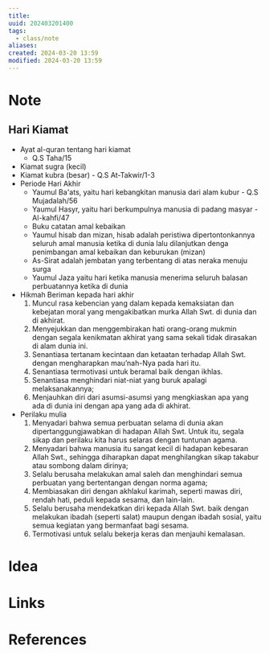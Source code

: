 ```yaml
---
title: 
uuid: 202403201400
tags:
  - class/note
aliases:
created: 2024-03-20 13:59
modified: 2024-03-20 13:59
---
```


# Note

## Hari Kiamat
- Ayat al-quran tentang hari kiamat
	- Q.S Taha/15
- Kiamat sugra (kecil)
- Kiamat kubra (besar) - Q.S At-Takwir/1-3
- Periode Hari Akhir
	- Yaumul Ba'ats, yaitu hari kebangkitan manusia dari alam kubur - Q.S Mujadalah/56
	- Yaumul Hasyr, yaitu hari berkumpulnya manusia di padang masyar - Al-kahfi/47
	- Buku catatan amal kebaikan
	- Yaumul hisab dan mizan, hisab adalah peristiwa dipertontonkannya seluruh amal manusia ketika di dunia lalu dilanjutkan denga penimbangan amal kebaikan dan keburukan (mizan)
	- As-Sirat adalah jembatan yang terbentang di atas neraka menuju surga
	- Yaumul Jaza yaitu hari ketika manusia menerima seluruh balasan perbuatannya ketika di dunia 
- Hikmah Beriman kepada hari akhir 
	1. Muncul rasa kebencian yang dalam kepada kemaksiatan dan kebejatan moral yang mengakibatkan murka Allah Swt. di dunia dan di akhirat.
	2. Menyejukkan dan menggembirakan hati orang-orang mukmin dengan segala kenikmatan akhirat yang sama sekali tidak dirasakan di alam dunia ini.
	3. Senantiasa tertanam kecintaan dan ketaatan terhadap Allah Swt. dengan mengharapkan mau’nah-Nya pada hari itu.
	4. Senantiasa termotivasi untuk beramal baik dengan ikhlas. 
	5. Senantiasa menghindari niat-niat yang buruk apalagi melaksanakannya; 
	6. Menjauhkan diri dari asumsi-asumsi yang mengkiaskan apa yang ada di dunia ini dengan apa yang ada di akhirat.
- Perilaku mulia
	1. Menyadari bahwa semua perbuatan selama di dunia akan dipertanggungjawabkan di hadapan Allah Swt. Untuk itu, segala sikap dan perilaku kita harus selaras dengan tuntunan agama. 
	2. Menyadari bahwa manusia itu sangat kecil di hadapan kebesaran Allah Swt., sehingga diharapkan dapat menghilangkan sikap takabur atau sombong dalam dirinya; 
	3. Selalu berusaha melakukan amal saleh dan menghindari semua perbuatan yang bertentangan dengan norma agama; 
	4. Membiasakan diri dengan akhlakul karimah, seperti mawas diri, rendah hati, peduli kepada sesama, dan lain-lain. 
	5. Selalu berusaha mendekatkan diri kepada Allah Swt. baik dengan melakukan ibadah (seperti salat) maupun dengan ibadah sosial, yaitu semua kegiatan yang bermanfaat bagi sesama. 
	6. Termotivasi untuk selalu bekerja keras dan menjauhi kemalasan.

# Idea
# Links

# References